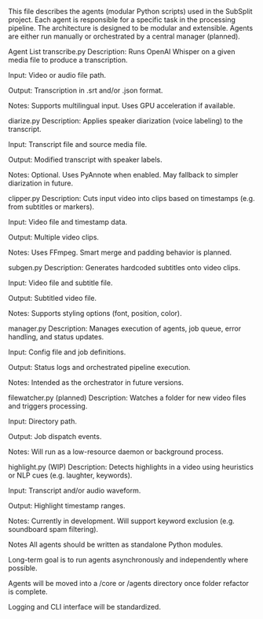 This file describes the agents (modular Python scripts) used in the SubSplit project. Each agent is responsible for a specific task in the processing pipeline. The architecture is designed to be modular and extensible. Agents are either run manually or orchestrated by a central manager (planned).

Agent List
transcribe.py
Description: Runs OpenAI Whisper on a given media file to produce a transcription.

Input: Video or audio file path.

Output: Transcription in .srt and/or .json format.

Notes: Supports multilingual input. Uses GPU acceleration if available.

diarize.py
Description: Applies speaker diarization (voice labeling) to the transcript.

Input: Transcript file and source media file.

Output: Modified transcript with speaker labels.

Notes: Optional. Uses PyAnnote when enabled. May fallback to simpler diarization in future.

clipper.py
Description: Cuts input video into clips based on timestamps (e.g. from subtitles or markers).

Input: Video file and timestamp data.

Output: Multiple video clips.

Notes: Uses FFmpeg. Smart merge and padding behavior is planned.

subgen.py
Description: Generates hardcoded subtitles onto video clips.

Input: Video file and subtitle file.

Output: Subtitled video file.

Notes: Supports styling options (font, position, color).

manager.py
Description: Manages execution of agents, job queue, error handling, and status updates.

Input: Config file and job definitions.

Output: Status logs and orchestrated pipeline execution.

Notes: Intended as the orchestrator in future versions.

filewatcher.py (planned)
Description: Watches a folder for new video files and triggers processing.

Input: Directory path.

Output: Job dispatch events.

Notes: Will run as a low-resource daemon or background process.

highlight.py (WIP)
Description: Detects highlights in a video using heuristics or NLP cues (e.g. laughter, keywords).

Input: Transcript and/or audio waveform.

Output: Highlight timestamp ranges.

Notes: Currently in development. Will support keyword exclusion (e.g. soundboard spam filtering).

Notes
All agents should be written as standalone Python modules.

Long-term goal is to run agents asynchronously and independently where possible.

Agents will be moved into a /core or /agents directory once folder refactor is complete.

Logging and CLI interface will be standardized.
